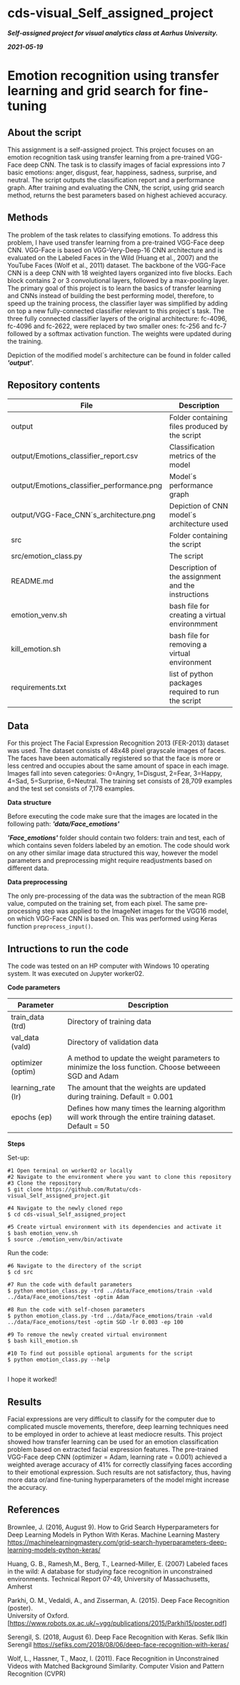 # cds-visual_Self_assigned_project


***Self-assigned project for visual analytics class at Aarhus University.***

***2021-05-19***



#  Emotion recognition using transfer learning and grid search for fine-tuning 

## About the script


This assignment is a self-assigned project. This project focuses on an emotion recognition task using transfer learning from a pre-trained VGG-Face deep CNN. The task is to classify images of facial expressions into 7 basic emotions: anger, disgust, fear, happiness, sadness, surprise, and neutral. The script outputs the classification report and a performance graph. After training and evaluating the CNN, the script, using grid search method, returns the best parameters based on highest achieved accuracy.


## Methods

The problem of the task relates to classifying emotions. To address this problem, I have used transfer learning from a pre-trained VGG-Face deep CNN. VGG-Face is based on  VGG-Very-Deep-16 CNN architecture and is evaluated on the Labeled Faces in the Wild (Huang et al., 2007) and the YouTube Faces (Wolf et al., 2011) dataset. The backbone of the VGG-Face CNN is a deep CNN with 18 weighted layers organized into five blocks. Each block contains 2 or 3 convolutional layers, followed by a max-pooling layer.  The primary goal of this project is to learn the basics of transfer learning and CNNs instead of building the best performing model, therefore, to speed up the training process, the classifier layer was simplified by adding on top a new fully-connected classifier relevant to this project´s task. The three fully connected classifier layers of the original architecture: fc-4096, fc-4096 and fc-2622, were replaced by two smaller ones: fc-256 and fc-7 followed by a softmax activation function. The weights were updated during the training. 

Depiction of the modified model´s architecture can be found in folder called ***'output'***.


## Repository contents

| File | Description |
| --- | --- |
| output | Folder containing files produced by the script |
| output/Emotions_classifier_report.csv | Classification metrics of the model |
| output/Emotions_classifier_performance.png | Model´s performance graph |
| output/VGG-Face_CNN´s_architecture.png | Depiction of CNN model´s architecture used |
| src | Folder containing the script |
| src/emotion_class.py | The script |
| README.md | Description of the assignment and the instructions |
| emotion_venv.sh | bash file for creating a virtual environmment  |
| kill_emotion.sh | bash file for removing a virtual environment |
| requirements.txt| list of python packages required to run the script |



## Data

For this project The Facial Expression Recognition 2013 (FER-2013) dataset was used. The dataset consists of 48x48 pixel grayscale images of faces. The faces have been automatically registered so that the face is more or less centred and occupies about the same amount of space in each image. Images fall into seven categories: 0=Angry, 1=Disgust, 2=Fear, 3=Happy, 4=Sad, 5=Surprise, 6=Neutral. The training set consists of 28,709 examples and the test set consists of 7,178 examples.

__Data structure__

Before executing the code make sure that the images are located in the following path: ***'data/Face_emotions'***

***'Face_emotions'*** folder should contain two folders: train and test, each of which contains seven folders labeled by an emotion.
The code should work on any other similar image data structured this way, however the model parameters and preprocessing might require readjustments based on different data.


__Data preprocessing__

The only pre-processing of the data was the subtraction of the mean RGB value, computed on the training set, from each pixel. The same pre-processing step was applied to the ImageNet images for the VGG16 model, on which VGG-Face CNN is based on. This was performed using Keras function ```preprocess_input()```.



## Intructions to run the code

The code was tested on an HP computer with Windows 10 operating system. It was executed on Jupyter worker02.

__Code parameters__


| Parameter | Description |
| --- | --- |
| train_data  (trd) | Directory of training data |
| val_data (vald) | Directory of validation data |
| optimizer (optim) | A method to update the weight parameters to minimize the loss function. Choose betweeen SGD and Adam |
| learning_rate (lr) |The amount that the weights are updated during training. Default = 0.001 |
| epochs (ep) |Defines how many times the learning algorithm will work through the entire training dataset. Default = 50 |


__Steps__

Set-up:

```
#1 Open terminal on worker02 or locally
#2 Navigate to the environment where you want to clone this repository
#3 Clone the repository
$ git clone https://github.com/Rutatu/cds-visual_Self_assigned_project.git  

#4 Navigate to the newly cloned repo
$ cd cds-visual_Self_assigned_project

#5 Create virtual environment with its dependencies and activate it
$ bash emotion_venv.sh
$ source ./emotion_venv/bin/activate

``` 

Run the code:

```
#6 Navigate to the directory of the script
$ cd src

#7 Run the code with default parameters
$ python emotion_class.py -trd ../data/Face_emotions/train -vald ../data/Face_emotions/test -optim Adam

#8 Run the code with self-chosen parameters
$ python emotion_class.py -trd ../data/Face_emotions/train -vald ../data/Face_emotions/test -optim SGD -lr 0.003 -ep 100

#9 To remove the newly created virtual environment
$ bash kill_emotion.sh

#10 To find out possible optional arguments for the script
$ python emotion_class.py --help


 ```

I hope it worked!


## Results

Facial expressions are very difficult to classify for the computer due to complicated muscle movements, therefore, deep learning techniques need to be employed in order to achieve at least mediocre results. This project showed how transfer learning can be used for an emotion classification problem based on extracted facial expression features. The pre-trained VGG-Face deep CNN (optimizer = Adam, learning rate = 0.001)  achieved a weighted average accuracy of 41% for correctly classifying faces according to their emotional expression. Such results are not satisfactory, thus, having more data or/and fine-tuning hyperparameters of the model might increase the accuracy.



## References

Brownlee, J. (2016, August 9). How to Grid Search Hyperparameters for Deep Learning Models in Python With Keras. Machine Learning Mastery  https://machinelearningmastery.com/grid-search-hyperparameters-deep-learning-models-python-keras/

Huang, G. B., Ramesh,M., Berg, T., Learned-Miller, E. (2007)  Labeled faces in the wild: A database for studying face recognition in unconstrained environments. Technical Report 07-49, University of Massachusetts, Amherst

Parkhi, O. M.,  Vedaldi, A., and Zisserman, A. (2015). Deep Face Recognition (poster).  
University of Oxford. [https://www.robots.ox.ac.uk/~vgg/publications/2015/Parkhi15/poster.pdf]

Serengil, S. (2018, August 6). Deep Face Recognition with Keras. Sefik Ilkin Serengil
https://sefiks.com/2018/08/06/deep-face-recognition-with-keras/

Wolf, L., Hassner, T., Maoz, I. (2011). Face Recognition in Unconstrained Videos with Matched Background Similarity. Computer Vision and Pattern Recognition (CVPR)




